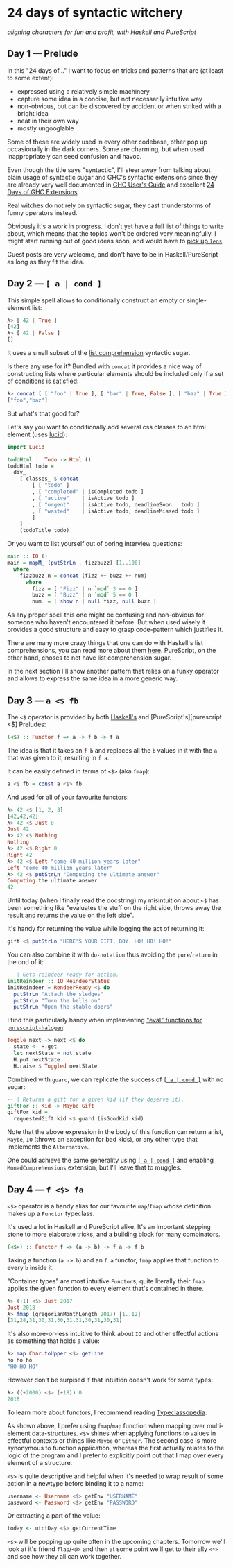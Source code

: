 # 24 days of syntactic witchery
*aligning characters for fun and profit, with Haskell and PureScript*

## Day 1 — Prelude <a name="day-1"></a>
In this "24 days of…" I want to focus on tricks and patterns that are (at least to some extent):

- expressed using a relatively simple machinery
- capture some idea in a concise, but not necessarily intuitive way
- non-obvious, but can be discovered by accident or when striked with a bright idea
- neat in their own way
- mostly ungooglable

Some of these are widely used in every other codebase, other pop up occasionally in the dark corners. Some are charming, but when used inappropriately can seed confusion and havoc.

Even though the title says "syntactic", I'll steer away from talking about plain usage of syntactic sugar and GHC's syntactic extensions since they are already very well documented in [GHC User's Guide][ghc-syntactic-extensions] and excellent [24 Days of GHC Extensions][24-days-of-ghc-extensions].

Real witches do not rely on syntactic sugar, they cast thunderstorms of funny operators instead.

[ghc-syntactic-extensions]: http://downloads.haskell.org/~ghc/latest/docs/html/users_guide/glasgow_exts.html#syntactic-extensions

[24-days-of-ghc-extensions]: https://ocharles.org.uk/blog/pages/2014-12-01-24-days-of-ghc-extensions.html

Obviously it's a work in progress. I don't yet have a full list of things to write about, which means that the topics won't be ordered very meaningfully. I might start running out of good ideas soon, and would have to [pick up `lens`](https://ro-che.info/ccc/23).

Guest posts are very welcome, and don't have to be in Haskell/PureScript as long as they fit the idea.

## Day 2 — `[ a | cond ]` <a name="day-2"></a>

This simple spell allows to conditionally construct an empty or single-element list:

```haskell
λ> [ 42 | True ]
[42]
λ> [ 42 | False ]
[]
```

It uses a small subset of the [list comprehension] syntactic sugar.

[list comprehension]: https://wiki.haskell.org/List_comprehension

Is there any use for it? Bundled with `concat` it provides a nice way of constructing
lists where particular elements should be included only if a set of conditions is satisfied:

```haskell
λ> concat [ [ "foo" | True ], [ "bar" | True, False ], [ "baz" | True ] ]
["foo","baz"]
```

But what's that good for?

Let's say you want to conditionally add several css classes to an html element (uses [lucid]):

[lucid]: https://github.com/chrisdone/lucid

```haskell
import Lucid

todoHtml :: Todo -> Html ()
todoHtml todo =
  div_
    [ classes_ $ concat
        [ [ "todo" ]
        , [ "completed" | isCompleted todo ]
        , [ "active"    | isActive todo ]
        , [ "urgent"    | isActive todo, deadlineSoon   todo ]
        , [ "wasted"    | isActive todo, deadlineMissed todo ]
        ]
    ]
    (todoTitle todo)
```

Or you want to list yourself out of boring interview questions:

```haskell
main :: IO ()
main = mapM_ (putStrLn . fizzbuzz) [1..100]
  where
    fizzbuzz n = concat (fizz ++ buzz ++ num)
      where
        fizz = [ "Fizz" | n `mod` 3 == 0 ]
        buzz = [ "Buzz" | n `mod` 5 == 0 ]
        num  = [ show n | null fizz, null buzz ]
```

As any proper spell this one might be confusing and non-obvious for someone who haven't encountered it before. But when used wisely it provides a good structure and easy to grasp code-pattern which justifies it.

There are many more crazy things that one can do with Haskell's list comprehensions, you can read more about them [here](https://ocharles.org.uk/blog/guest-posts/2014-12-07-list-comprehensions.html). PureScript, on the other hand, choses to not have list comprehension sugar.

In the next section I'll show another pattern that relies on a funky operator and allows to express the same idea in a more generic way.

## Day 3 — `a <$ fb` <a name="day-3"></a>

The `<$` operator is provided by both [Haskell's][haskell <$] and [PureScript's][purescript <$] Preludes:

[haskell <$]: https://hackage.haskell.org/package/base-4.10.0.0/docs/Prelude.html#v:-60--36-
[purescript <$]: https://pursuit.purescript.org/packages/purescript-prelude/3.1.0/docs/Data.Functor#v:(%3C$)

```haskell
(<$) :: Functor f => a -> f b -> f a
```

The idea is that it takes an `f b` and replaces all the `b` values in it with the `a` that was given to it, resulting in `f a`.

It can be easily defined in terms of `<$>` (aka `fmap`):

```haskell
a <$ fb = const a <$> fb
```

And used for all of your favourite functors:

```haskell
λ> 42 <$ [1, 2, 3]
[42,42,42]
λ> 42 <$ Just 0
Just 42
λ> 42 <$ Nothing
Nothing
λ> 42 <$ Right 0
Right 42
λ> 42 <$ Left "come 40 million years later"
Left "come 40 million years later"
λ> 42 <$ putStrLn "Computing the ultimate answer"
Computing the ultimate answer
42
```

Until today (when I finally read the docstring) my misintuition about `<$` has been something like "evaluates the stuff on the right side, throws away the result and returns the value on the left side".

It's handy for returning the value while logging the act of returning it:

```haskell
gift <$ putStrLn "HERE'S YOUR GIFT, BOY. HO! HO! HO!"
```

You can also combine it with `do-notation` thus avoiding the `pure`/`return` in the ond of it:

```haskell
-- | Gets reindeer ready for action.
initReindeer :: IO ReindeerStatus
initReindeer = RendeerReady <$ do
  putStrLn "Attach the sledges"
  putStrLn "Turn the bells on"
  putStrLn "Open the stable doors"
```

I find this particularly handy when implementing ["eval" functions for `purescript-halogen`][halogen-eval]:

[halogen-eval]: https://github.com/slamdata/purescript-halogen/blob/master/docs/2%20-%20Defining%20a%20component.md#evaluating-actions

```haskell
Toggle next -> next <$ do
  state <- H.get
  let nextState = not state
  H.put nextState
  H.raise $ Toggled nextState
```

Combined with `guard`, we can replicate the success of [`[ a | cond ]`](#day-2) with no sugar:

```haskell
-- | Returns a gift for a given kid (if they deserve it).
giftFor :: Kid -> Maybe Gift
giftFor kid =
  requestedGift kid <$ guard (isGoodKid kid)
```

Note that the above expression in the body of this function can return a list, `Maybe`, `IO` (throws an exception for bad kids), or any other type that implements the `Alternative`.

One could achieve the same generality using [`[ a | cond ]`](#day-2) and enabling `MonadComprehensions` extension, but I'll leave that to muggles.

## Day 4 — `f <$> fa`

`<$>` operator is a handy alias for our favourite `map`/`fmap` whose definition makes up a `Functor` typeclass.

It's used a lot in Haskell and PureScript alike. It's an important stepping stone to more elaborate tricks, and a building block for many combinators.

```haskell
(<$>) :: Functor f => (a -> b) -> f a -> f b
```

Taking a function (`a -> b`) and an `f a` functor, `fmap` applies that function to every `b` inside it.

"Container types" are most intuitive `Functor`s, quite literally their `fmap` applies the given function to every element that's contained in there.

```haskell
λ> (+1) <$> Just 2017
Just 2018
λ> fmap (gregorianMonthLength 2017) [1..12]
[31,28,31,30,31,30,31,31,30,31,30,31]
```

It's also more-or-less intuitive to think about `IO` and other effectful actions as something that holds a value:

```haskell
λ> map Char.toUpper <$> getLine
ho ho ho
"HO HO HO"
```

However don't be surpised if that intuition doesn't work for some types:

```haskell
λ> ((+2000) <$> (+18)) 0
2018
```

To learn more about functors, I recommend reading [Typeclassopedia](https://wiki.haskell.org/Typeclassopedia#Functor).

As shown above, I prefer using `fmap`/`map` function when mapping over multi-element data-structures. `<$>` shines when applying functions to values in effectful contexts or things like `Maybe` or `Either`. The second case is more synonymous to function application, whereas the first actually relates to the logic of the program and I prefer to explicitly point out that I map over every element of a structure.

`<$>` is quite descriptive and helpful when it's needed to wrap result of some action in a newtype before binding it to a name:

```haskell
username <- Username <$> getEnv "USERNAME"
password <- Password <$> getEnv "PASSWORD"
```

Or extracting a part of the value:

```haskell
today <- utctDay <$> getCurrentTime
```

`<$>` will be popping up quite often in the upcoming chapters. Tomorrow we'll look at it's friend `flap`/`<@>` and then at some point we'll get to their ally `<*>` and see how they all can work together.
